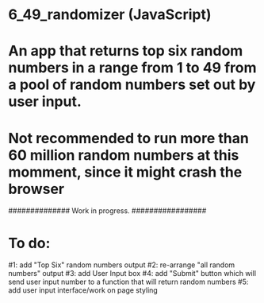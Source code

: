 # 6_49_randomizer (JavaScript)
# An app that returns top six random numbers in a range from 1 to 49 from a pool of random numbers set out by user input.
# Not recommended to run more than 60 million random numbers at this momment, since it might crash the browser

##############  Work in progress.  #################


# To do:
#1: add "Top Six" random numbers output
#2: re-arrange "all random numbers" output
#3: add User Input box
#4: add "Submit" button which will send user input number to a function that will return random numbers
#5: add user input interface/work on page styling


